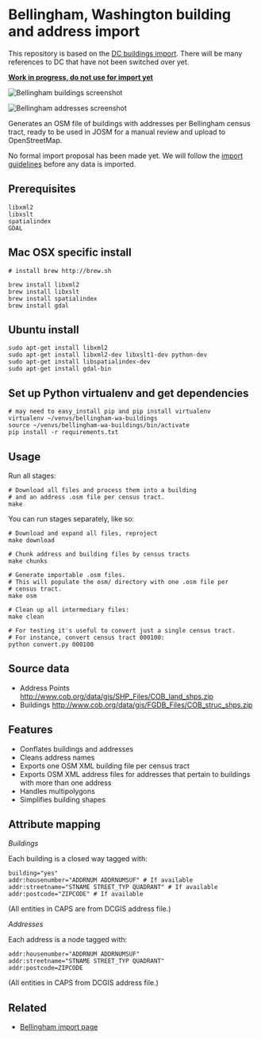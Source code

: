 Bellingham, Washington building and address import
==============================

This repository is based on the [DC buildings import](https://github.com/osmlab/dcbuildings/). There will be many references to DC that have not been switched over yet.

**[Work in progress, do not use for import yet](https://github.com/almccon/bellingham-wa-buildings/issues)**

![Bellingham buildings screenshot](belingham_buildings_screenshot.png?raw=true "Bellingham buildings screenshot from QGIS")

![Bellingham addresses screenshot](belingham_addresses_screenshot.png?raw=true "Bellingham addresses screenshot from QGIS")

Generates an OSM file of buildings with addresses per Bellingham census tract, ready
to be used in JOSM for a manual review and upload to OpenStreetMap.

No formal import proposal has been made yet. We will follow the [import guidelines](http://wiki.openstreetmap.org/wiki/Import/Guidelines) before any data is imported.

## Prerequisites 

    libxml2 
    libxslt
    spatialindex
    GDAL  
   

## Mac OSX specific install 
  
    # install brew http://brew.sh

    brew install libxml2 
    brew install libxslt 
    brew install spatialindex 
    brew install gdal 

## Ubuntu install
    sudo apt-get install libxml2
    sudo apt-get install libxml2-dev libxslt1-dev python-dev
    sudo apt-get install libspatialindex-dev
    sudo apt-get install gdal-bin

## Set up Python virtualenv and get dependencies
    # may need to easy_install pip and pip install virtualenv 
    virtualenv ~/venvs/bellingham-wa-buildings
    source ~/venvs/bellingham-wa-buildings/bin/activate 
    pip install -r requirements.txt


## Usage

Run all stages:

    # Download all files and process them into a building
    # and an address .osm file per census tract.
    make

You can run stages separately, like so:

    # Download and expand all files, reproject
    make download

    # Chunk address and building files by census tracts
    make chunks

    # Generate importable .osm files.
    # This will populate the osm/ directory with one .osm file per
    # census tract.
    make osm

    # Clean up all intermediary files:
    make clean

    # For testing it's useful to convert just a single census tract.
    # For instance, convert census tract 000100:
    python convert.py 000100

## Source data

- Address Points http://www.cob.org/data/gis/SHP_Files/COB_land_shps.zip
- Buildings http://www.cob.org/data/gis/FGDB_Files/COB_struc_shps.zip

## Features

- Conflates buildings and addresses
- Cleans address names
- Exports one OSM XML building file per census tract
- Exports OSM XML address files for addresses that pertain to buildings with
  more than one address
- Handles multipolygons
- Simplifies building shapes

## Attribute mapping

*Buildings*

Each building is a closed way tagged with:

    building="yes"
    addr:housenumber="ADDRNUM ADDRNUMSUF" # If available
    addr:streetname="STNAME STREET_TYP QUADRANT" # If available
    addr:postcode="ZIPCODE" # If available

(All entities in CAPS are from DCGIS address file.)

*Addresses*

Each address is a node tagged with:

    addr:housenumber="ADDRNUM ADDRNUMSUF"
    addr:streetname="STNAME STREET_TYP QUADRANT"
    addr:postcode=ZIPCODE

(All entities in CAPS from DCGIS address file.)

## Related

- [Bellingham import page](http://wiki.openstreetmap.org/wiki/Bellingham,_Washington/GIS_imports)
